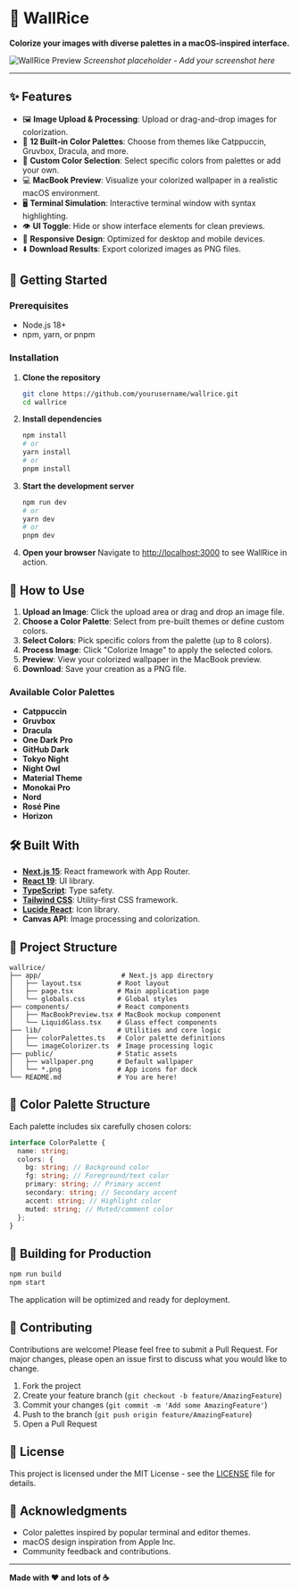 # 🎨 WallRice

**Colorize your images with diverse palettes in a macOS-inspired interface.**

![WallRice Preview](./docs/screenshot.png)
_Screenshot placeholder - Add your screenshot here_

---

## ✨ Features

- 🖼️ **Image Upload & Processing**: Upload or drag-and-drop images for colorization.
- 🎨 **12 Built-in Color Palettes**: Choose from themes like Catppuccin, Gruvbox, Dracula, and more.
- 🎯 **Custom Color Selection**: Select specific colors from palettes or add your own.
- 💻 **MacBook Preview**: Visualize your colorized wallpaper in a realistic macOS environment.
- 🖥️ **Terminal Simulation**: Interactive terminal window with syntax highlighting.
- 👁️ **UI Toggle**: Hide or show interface elements for clean previews.
- 📱 **Responsive Design**: Optimized for desktop and mobile devices.
- ⬇️ **Download Results**: Export colorized images as PNG files.

## 🚀 Getting Started

### Prerequisites

- Node.js 18+
- npm, yarn, or pnpm

### Installation

1.  **Clone the repository**

    ```bash
    git clone https://github.com/yourusername/wallrice.git
    cd wallrice
    ```

2.  **Install dependencies**

    ```bash
    npm install
    # or
    yarn install
    # or
    pnpm install
    ```

3.  **Start the development server**

    ```bash
    npm run dev
    # or
    yarn dev
    # or
    pnpm dev
    ```

4.  **Open your browser**
    Navigate to [http://localhost:3000](http://localhost:3000) to see WallRice in action.

## 🎯 How to Use

1.  **Upload an Image**: Click the upload area or drag and drop an image file.
2.  **Choose a Color Palette**: Select from pre-built themes or define custom colors.
3.  **Select Colors**: Pick specific colors from the palette (up to 8 colors).
4.  **Process Image**: Click "Colorize Image" to apply the selected colors.
5.  **Preview**: View your colorized wallpaper in the MacBook preview.
6.  **Download**: Save your creation as a PNG file.

### Available Color Palettes

- **Catppuccin**
- **Gruvbox**
- **Dracula**
- **One Dark Pro**
- **GitHub Dark**
- **Tokyo Night**
- **Night Owl**
- **Material Theme**
- **Monokai Pro**
- **Nord**
- **Rosé Pine**
- **Horizon**

## 🛠️ Built With

- **[Next.js 15](https://nextjs.org/)**: React framework with App Router.
- **[React 19](https://react.dev/)**: UI library.
- **[TypeScript](https://www.typescriptlang.org/)**: Type safety.
- **[Tailwind CSS](https://tailwindcss.com/)**: Utility-first CSS framework.
- **[Lucide React](https://lucide.dev/)**: Icon library.
- **Canvas API**: Image processing and colorization.

## 📁 Project Structure

```
wallrice/
├── app/                    # Next.js app directory
│   ├── layout.tsx         # Root layout
│   ├── page.tsx           # Main application page
│   └── globals.css        # Global styles
├── components/            # React components
│   ├── MacBookPreview.tsx # MacBook mockup component
│   └── LiquidGlass.tsx    # Glass effect components
├── lib/                   # Utilities and core logic
│   ├── colorPalettes.ts   # Color palette definitions
│   └── imageColorizer.ts  # Image processing logic
├── public/                # Static assets
│   ├── wallpaper.png      # Default wallpaper
│   └── *.png              # App icons for dock
└── README.md              # You are here!
```

## 🎨 Color Palette Structure

Each palette includes six carefully chosen colors:

```typescript
interface ColorPalette {
  name: string;
  colors: {
    bg: string; // Background color
    fg: string; // Foreground/text color
    primary: string; // Primary accent
    secondary: string; // Secondary accent
    accent: string; // Highlight color
    muted: string; // Muted/comment color
  };
}
```

## 🚀 Building for Production

```bash
npm run build
npm start
```

The application will be optimized and ready for deployment.

## 🤝 Contributing

Contributions are welcome! Please feel free to submit a Pull Request. For major changes, please open an issue first to discuss what you would like to change.

1.  Fork the project
2.  Create your feature branch (`git checkout -b feature/AmazingFeature`)
3.  Commit your changes (`git commit -m 'Add some AmazingFeature'`)
4.  Push to the branch (`git push origin feature/AmazingFeature`)
5.  Open a Pull Request

## 📝 License

This project is licensed under the MIT License - see the [LICENSE](LICENSE) file for details.

## 🙏 Acknowledgments

- Color palettes inspired by popular terminal and editor themes.
- macOS design inspiration from Apple Inc.
- Community feedback and contributions.

---

**Made with ❤️ and lots of ☕**
